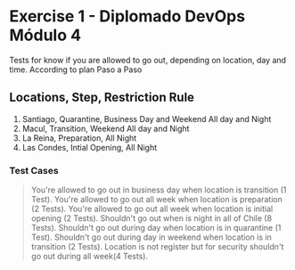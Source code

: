 # Exercise 1 - Diplomado DevOps Módulo 4

Tests for know if you are allowed to go out, depending on location, day and time. According to plan Paso a Paso

## Locations, Step, Restriction Rule

1. Santiago, Quarantine, Business Day and Weekend All day and Night
2. Macul, Transition, Weekend All day and Night
3. La Reina, Preparation, All Night
4. Las Condes, Intial Opening, All Night

### Test Cases

> You're allowed to go out in business day when location is transition (1 Test).
> You're allowed to go out all week when location is preparation (2 Tests).
> You're allowed to go out all week when location is initial opening (2 Tests).
> Shouldn't go out when is night in all of Chile (8 Tests).
> Shouldn't go out during day when location is in quarantine (1 Test).
> Shouldn't go out during day in weekend when location is in transition (2 Tests).
> Location is not register but for security shouldn't go out during all week(4 Tests).
